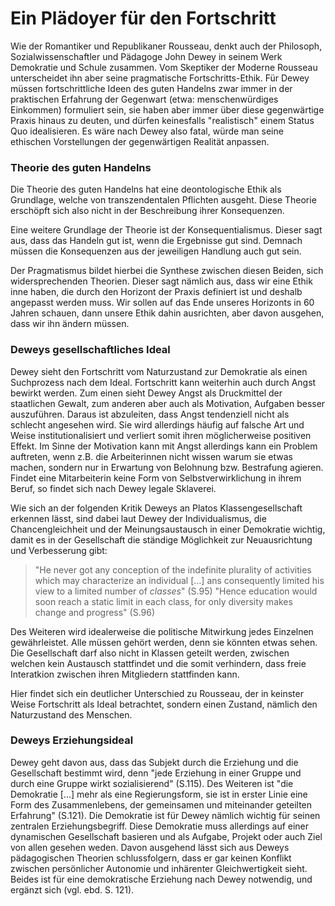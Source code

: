 # Ein Plädoyer für den Fortschritt

Wie der Romantiker und Republikaner Rousseau, denkt auch der Philosoph,
Sozialwissenschaftler und Pädagoge John Dewey in seinem Werk Demokratie und Schule zusammen.
Vom Skeptiker der Moderne Rousseau unterscheidet ihn aber seine pragmatische Fortschritts-Ethik.
Für Dewey müssen fortschrittliche Ideen des guten Handelns zwar immer in der  praktischen Erfahrung der Gegenwart (etwa: menschenwürdiges Einkommen) formuliert sein, sie haben aber immer über diese gegenwärtige Praxis hinaus zu deuten, und dürfen keinesfalls "realistisch" einem Status Quo idealisieren.
Es wäre nach Dewey also fatal, würde man seine ethischen Vorstellungen der gegenwärtigen Realität anpassen.

### Theorie des guten Handelns

Die Theorie des guten Handelns hat eine deontologische Ethik als Grundlage, welche von transzendentalen Pflichten ausgeht.
Diese Theorie erschöpft sich also nicht in der Beschreibung ihrer Konsequenzen.

Eine weitere Grundlage der Theorie ist der Konsequentialismus.
Dieser sagt aus, dass das Handeln gut ist, wenn die Ergebnisse gut sind.
Demnach müssen die Konsequenzen aus der jeweiligen Handlung auch gut sein.

Der Pragmatismus bildet hierbei die Synthese zwischen diesen Beiden, sich widersprechenden Theorien.
Dieser sagt nämlich aus, dass wir eine Ethik inne haben, die durch den Horizont der Praxis definiert ist und deshalb angepasst werden muss.
Wir sollen auf das Ende unseres Horizonts in 60 Jahren schauen, dann unsere Ethik dahin ausrichten, aber davon ausgehen, dass wir ihn ändern müssen.
<!-- FIXME MH und MM: wessen Zitat ist das denn? Quelle? -->
<!-- TODO: MH finden wir hier vielleicht insgesamt eine schöne Dewey-Losung oder was anderes, was die pragmatische Ethik gut auf den Punkt bringt? -->

### Deweys gesellschaftliches Ideal

Dewey sieht den Fortschritt vom Naturzustand zur Demokratie als einen Suchprozess nach dem Ideal.
Fortschritt kann weiterhin auch durch Angst bewirkt werden.
Zum einen sieht Dewey Angst als Druckmittel der staatlichen Gewalt, zum anderen aber auch als Motivation, Aufgaben besser auszuführen.
Daraus ist abzuleiten, dass Angst tendenziell nicht als schlecht angesehen wird.
Sie wird allerdings häufig auf falsche Art und Weise institutionalisiert und verliert somit ihren möglicherweise positiven Effekt.
Im Sinne der Motivation kann mit Angst allerdings kann ein Problem auftreten, wenn z.B. die Arbeiterinnen nicht wissen warum sie etwas machen, sondern nur in Erwartung von Belohnung bzw. Bestrafung agieren.
Findet eine Mitarbeiterin keine Form von Selbstverwirklichung in ihrem Beruf, so findet sich nach Dewey legale Sklaverei.
<!-- TODO: MH genau -->
Wie sich an der folgenden Kritik Deweys an Platos Klassengesellschaft erkennen lässt, sind dabei laut Dewey der Individualismus, die Chancengleichheit und der Meinungsaustausch in einer Demokratie wichtig, damit es in der Gesellschaft die ständige Möglichkeit zur Neuausrichtung und Verbesserung gibt:
>"He never got any conception of the indefinite plurality of activities which may characterize an individual [...] ans consequently limited his view to a limited number of *classes*" (S.95) 
"Hence education would soon reach a static limit in each class, for only diversity makes change and progress" (S.96)

Des Weiteren wird idealerweise die politische Mitwirkung jedes Einzelnen gewährleistet.
Alle müssen gehört werden, denn sie könnten etwas sehen.
Die Gesellschaft darf also nicht in Klassen geteilt werden, zwischen welchen kein Austausch stattfindet und die somit verhindern, dass freie Interatkion zwischen ihren Mitgliedern stattfinden kann.

Hier findet sich ein deutlicher Unterschied zu Rousseau, der in keinster Weise Fortschritt als Ideal betrachtet, sondern einen Zustand, nämlich den Naturzustand des Menschen.

### Deweys Erziehungsideal

Dewey geht davon aus, dass das Subjekt durch die Erziehung und die Gesellschaft bestimmt wird, denn "jede Erziehung in einer Gruppe und durch eine Gruppe wirkt sozialisierend" (S.115).
Des Weiteren ist "die Demokratie [...] mehr als eine Regierungsform, sie ist in erster Linie eine Form des Zusammenlebens, der gemeinsamen und miteinander geteilten Erfahrung" (S.121).
Die Demokratie ist für Dewey nämlich wichtig für seinen zentralen Erziehungsbegriff.
Diese Demokratie muss allerdings auf einer dynamischen Gesellschaft basieren und als Aufgabe, Projekt oder auch Ziel von allen gesehen weden.
Davon ausgehend lässt sich aus Deweys pädagogischen Theorien schlussfolgern, dass er gar keinen Konflikt zwischen persönlicher Autonomie und inhärenter Gleichwertigkeit sieht.
Beides ist für eine demokratische Erziehung nach Dewey notwendig, und ergänzt sich (vgl. ebd. S. 121).
